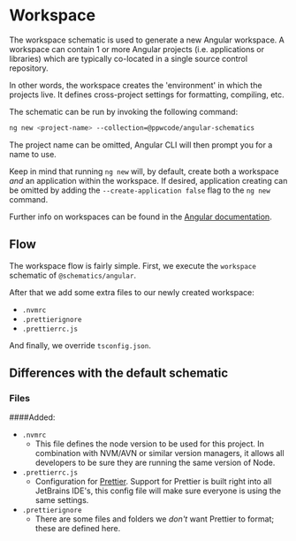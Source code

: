 # Workspace

The workspace schematic is used to generate a new Angular workspace. A workspace can contain 1 or more Angular projects
(i.e. applications or libraries) which are typically co-located in a single source control repository.

In other words, the workspace creates the 'environment' in which the projects live. It defines cross-project settings 
for formatting, compiling, etc.

The schematic can be run by invoking the following command:

```bash
ng new <project-name> --collection=@ppwcode/angular-schematics
```

The project name can be omitted, Angular CLI will then prompt you for a name to use.

Keep in mind that running `ng new` will, by default, create both a workspace _and_ an application within the workspace.
If desired, application creating can be omitted by adding the `--create-application false` flag to the `ng new` command.

Further info on workspaces can be found in the [Angular documentation](https://angular.io/guide/file-structure).

## Flow

The workspace flow is fairly simple. First, we execute the `workspace` schematic of `@schematics/angular`. 

After that we add some extra files to our newly created workspace:

* `.nvmrc`
* `.prettierignore`
* `.prettierrc.js`

And finally, we override `tsconfig.json`.

## Differences with the default schematic

### Files

####Added:
* `.nvmrc`
  * This file defines the node version to be used for this project.
  In combination with NVM/AVN or similar version managers, it allows all developers to be sure they are running the same
  version of Node.
* `.prettierrc.js`
  * Configuration for [Prettier](https://prettier.io/). Support for Prettier is built right into all JetBrains IDE's,
  this config file will make sure everyone is using the same settings.
* `.prettierignore`
  * There are some files and folders we _don't_ want Prettier to format; these are defined here.

